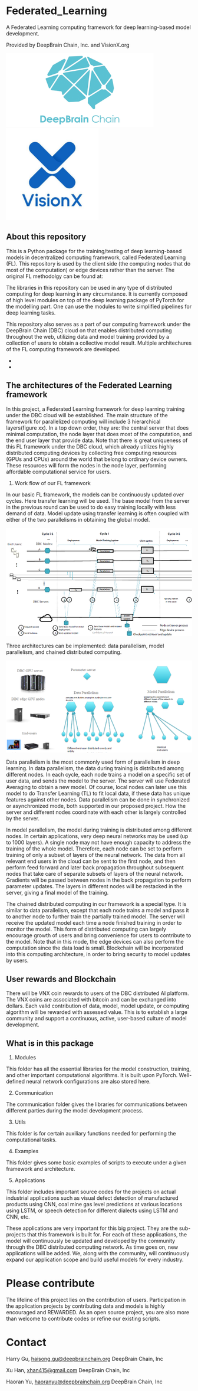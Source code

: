 # Federated_Learning
A Federated Learning computing framework for deep learning-based model development. 

Provided by DeepBrain Chain, Inc. and VisionX.org

<img src="docs/aux/images/DeepBrainChainLogo.jpg" width="400" height="200"> <img src="docs/aux/images/VisionX_logo.jpg" width="250" height="250">



## About this repository

This is a Python package for the training/testing of deep learning-based models in decentralized computing framework, called Federated Learning (FL). This repository is used by the client side (the computing nodes that do most of the computation) or edge devices rather than the server.  The original FL methodolgy can be found at:


The libraries in this repository can be used in any type of distributed computing for deep learning in any circumstance. It is currently composed of high level modules on top of the deep learning package of PyTorch for the modelling part. One can use the modules to write simplified pipelines for deep learning tasks. 

This repository also serves as a part of our computing framework under the DeepBrain Chain (DBC) cloud on that enables distributed computing throughout the web, utilizing data and model training provided by a collection of users to obtain a collective model result. Multiple architechures of the FL computing framework are developed.

 +
 +

## The architectures of the Federated Learning framework

In this project, a Federated Learning framework for deep learning training under the DBC cloud will be established. The main structure of the framework for parallelized computing will include 3 hierarchical layers(figure xx). In a top down order, they are: the central server that does minimal computation, the node layer that does most of the computation, and the end user layer that provide data. Note that there is great uniqueness of this FL framework under the DBC cloud, which already utilizes highly distributed computing devices by collecting free computing resources (GPUs and CPUs) around the world that belong to ordinary device owners. These resources will form the nodes in the node layer, performing affordable computational service for users. 

1) Work flow of our FL framework

In our basic FL framework, the models can be continuously updated over cycles. Here transfer learning will be used. The base model from the server in the previous round can be used to do easy training locally with less demand of data. Model update using transfer learning is often coupled with either of the two parallelisms in obtaining the global model.

![The distributed AI computing FL workflow](docs/aux/images/FL_workflow.png)

Three architectures can be implemented: data parallelism, model parallelism, and chained distributed computing.

![The basic FL architectures for our distributed AI computing](docs/aux/images/FL_architecture.png)

Data parallelism is the most commonly used form of parallelism in deep learning. In data parallelism, the data during training is distributed among different nodes. In each cycle, each node trains a model on a specific set of user data, and sends the model to the server. The server will use Federated Averaging to obtain a new model. Of course, local nodes can later use this model to do Transfer Learning (TL) to fit local data, if these data has unique features against other nodes. Data parallelism can be done in synchronized or asynchronized mode, both supported in our proposed project. How the server and different nodes coordinate with each other is largely controlled by the server.  

In model parallelism, the model during training is distributed among different nodes. In certain applications, very deep neural networks may be used (up to 1000 layers). A single node may not have enough capacity to address the training of the whole model. Therefore, each node can be set to perform training of only a subset of layers of the neural network. The data from all relevant end users in the cloud can be sent to the first node, and then perform feed forward and later back propagation throughout subsequent nodes that take care of separate subsets of layers of the neural network. Gradients will be passed between nodes in the back propagation to perform parameter updates. The layers in different nodes will be restacked in the server, giving a final model of the training. 

The chained distributed computing in our framework is a special type. It is similar to data parallelism, except that each node trains a model and pass it to another node to further train the partially trained model. The server will receive the updated model each time a node finished training in order to monitor the model. This form of distributed computing can largely encourage growth of users and bring convenience for users to contribute to the model. Note that in this mode, the edge devices can also perform the computation since the data load is small. Blockchain will be incorporated into this computing architecture, in order to bring security to model updates by users.


## User rewards and Blockchain

There will be VNX coin rewards to users of the DBC distributed AI platform. The VNX coins are associated with bitcoin and can be exchanged into dollars. Each valid contribution of data, model, model update, or computing algorithm will be rewarded with assessed value. This is to establish a large community and support a continuous, active, user-based culture of model development.


## What is in this package

1. Modules

This folder has all the essential libraries for the model construction, training, and other important computational algorithms. It is built upon PyTorch. Well-defined neural network configurations are also stored here. 


2. Communication

The communication folder gives the libraries for communications between different parties during the model development process. 


3. Utils

This folder is for certain auxiliary functions needed for performing the computational tasks.


4. Examples

This folder gives some basic examples of scripts to execute under a given framework and architecture.


5. Applications

This folder includes important source codes for the projects on actual industrial applications such as visual defect detection of manufactured products using CNN, coal mine gas level predictions at various locations using LSTM, or speech detection for different dialects using LSTM and CNN, etc.

These applications are very important for this big project. They are the sub-projects that this framework is built for. For each of these applications, the model will continuously be updated and developed by the community through the DBC distributed computing network. As time goes on, new applications will be added. We, along with the community, will continuously expand our application scope and build useful models for every industry.


# Please contribute

The lifeline of this project lies on the contribution of users. Participation in the application projects by contributing data and models is highly encouraged and REWARDED. As an open source project, you are also more than welcome to contribute codes or refine our existing scripts.


# Contact
Harry Gu, haisong.gu@deepbrainchain.org     DeepBrain Chain, Inc

Xu Han, xhan415@gmail.com     DeepBrain Chain, Inc

Haoran Yu, haoranyu@deepbrainchain.org     DeepBrain Chain, Inc

